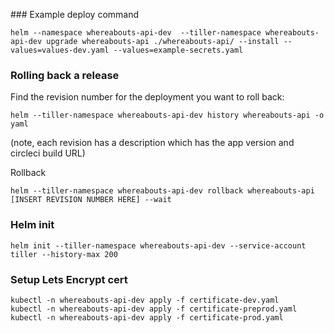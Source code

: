 
### Example deploy command
```
helm --namespace whereabouts-api-dev  --tiller-namespace whereabouts-api-dev upgrade whereabouts-api ./whereabouts-api/ --install --values=values-dev.yaml --values=example-secrets.yaml
```

### Rolling back a release
Find the revision number for the deployment you want to roll back:
```
helm --tiller-namespace whereabouts-api-dev history whereabouts-api -o yaml
```
(note, each revision has a description which has the app version and circleci build URL)

Rollback
```
helm --tiller-namespace whereabouts-api-dev rollback whereabouts-api [INSERT REVISION NUMBER HERE] --wait
```

### Helm init

```
helm init --tiller-namespace whereabouts-api-dev --service-account tiller --history-max 200
```

### Setup Lets Encrypt cert

```
kubectl -n whereabouts-api-dev apply -f certificate-dev.yaml
kubectl -n whereabouts-api-dev apply -f certificate-preprod.yaml
kubectl -n whereabouts-api-dev apply -f certificate-prod.yaml
```
